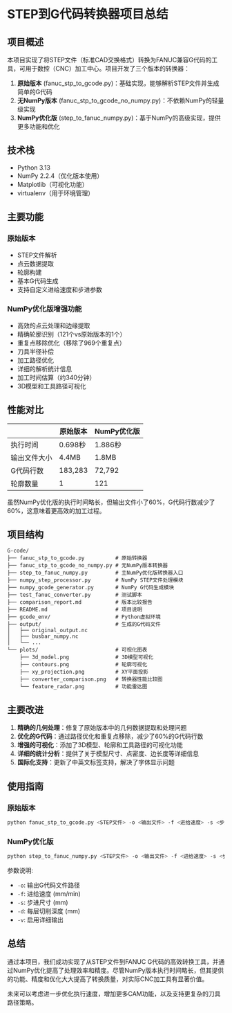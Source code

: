 # STEP到G代码转换器项目总结

## 项目概述

本项目实现了将STEP文件（标准CAD交换格式）转换为FANUC兼容G代码的工具，可用于数控（CNC）加工中心。项目开发了三个版本的转换器：

1. **原始版本** (fanuc_stp_to_gcode.py)：基础实现，能够解析STEP文件并生成简单的G代码
2. **无NumPy版本** (fanuc_stp_to_gcode_no_numpy.py)：不依赖NumPy的轻量级实现
3. **NumPy优化版** (step_to_fanuc_numpy.py)：基于NumPy的高级实现，提供更多功能和优化

## 技术栈

- Python 3.13
- NumPy 2.2.4（优化版本使用）
- Matplotlib（可视化功能）
- virtualenv（用于环境管理）

## 主要功能

### 原始版本

- STEP文件解析
- 点云数据提取
- 轮廓构建
- 基本G代码生成
- 支持自定义进给速度和步进参数

### NumPy优化版增强功能

- 高效的点云处理和边缘提取
- 精确轮廓识别（121个vs原始版本的1个）
- 重复点移除优化（移除了969个重复点）
- 刀具半径补偿
- 加工路径优化
- 详细的解析统计信息
- 加工时间估算（约340分钟）
- 3D模型和工具路径可视化

## 性能对比

|              | 原始版本 | NumPy优化版 |
|--------------|---------|------------|
| 执行时间      | 0.698秒 | 1.886秒    |
| 输出文件大小   | 4.4MB   | 1.8MB      |
| G代码行数     | 183,283 | 72,792     |
| 轮廓数量      | 1       | 121        |

虽然NumPy优化版的执行时间略长，但输出文件小了60%，G代码行数减少了60%，这意味着更高效的加工过程。

## 项目结构

```
G-code/
├── fanuc_stp_to_gcode.py          # 原始转换器
├── fanuc_stp_to_gcode_no_numpy.py # 无NumPy版本转换器
├── step_to_fanuc_numpy.py         # 主NumPy优化版转换器入口
├── numpy_step_processor.py        # NumPy STEP文件处理模块
├── numpy_gcode_generator.py       # NumPy G代码生成模块
├── test_fanuc_converter.py        # 测试脚本
├── comparison_report.md           # 版本比较报告
├── README.md                      # 项目说明
├── gcode_env/                     # Python虚拟环境
├── output/                        # 生成的G代码文件
│   ├── original_output.nc
│   ├── busbar_numpy.nc
│   └── ...
└── plots/                         # 可视化图表
    ├── 3d_model.png               # 3D模型可视化
    ├── contours.png               # 轮廓可视化
    ├── xy_projection.png          # XY平面投影
    ├── converter_comparison.png   # 转换器性能比较图
    └── feature_radar.png          # 功能雷达图
```

## 主要改进

1. **精确的几何处理**：修复了原始版本中的几何数据提取和处理问题
2. **优化的G代码**：通过路径优化和重复点移除，减少了60%的G代码行数
3. **增强的可视化**：添加了3D模型、轮廓和工具路径的可视化功能
4. **详细的统计分析**：提供了关于模型尺寸、点密度、边长度等详细信息
5. **国际化支持**：更新了中英文标签支持，解决了字体显示问题

## 使用指南

### 原始版本

```bash
python fanuc_stp_to_gcode.py <STEP文件> -o <输出文件> -f <进给速度> -s <步进尺寸> -d <切削深度>
```

### NumPy优化版

```bash
python step_to_fanuc_numpy.py <STEP文件> -o <输出文件> -f <进给速度> -s <步进尺寸> -d <切削深度> -v
```

参数说明:
- `-o`: 输出G代码文件路径
- `-f`: 进给速度 (mm/min)
- `-s`: 步进尺寸 (mm)
- `-d`: 每层切削深度 (mm)
- `-v`: 启用详细输出

## 总结

通过本项目，我们成功实现了从STEP文件到FANUC G代码的高效转换工具，并通过NumPy优化提高了处理效率和精度。尽管NumPy版本执行时间略长，但其提供的功能、精度和优化大大提高了转换质量，对实际CNC加工具有显著价值。

未来可以考虑进一步优化执行速度，增加更多CAM功能，以及支持更复杂的刀具路径策略。 